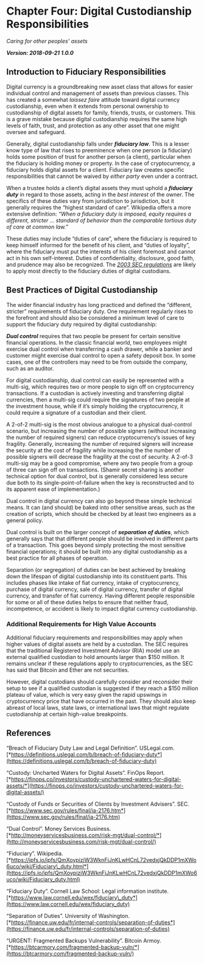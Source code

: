 # Chapter Four: Digital Custodianship Responsibilities

_Caring for other peoples' assets_

***Version: 2018-09-21 1.0.0***

## Introduction to Fiduciary Responsibilities

Digital currency is a groundbreaking new asset class that allows for easier individual control and management of assets than previous classes. This has created a somewhat *laissez faire* attitude toward digital currency custodianship, even when it extends from personal ownership to custodianship of digital assets for family, friends, trusts, or customers. This is a grave mistake because digital custodianship requires the same high levels of faith, trust, and protection as any
other asset that one might oversee and safeguard.

Generally, digital custodianship falls under ***fiduciary law***. This is a lesser know type of law that rises to preeminence when one person (a fiduciary) holds some position of trust for another person (a client), particular when the fiduciary is holding money or property. In the case of cryptocurrency, a fiduciary holds digital assets for a client. Fiduciary law creates specific responsibilities that cannot be waived by *either party* even under a contract.

When a trustee holds a client’s digital assets they must uphold a ***fiduciary duty*** in regard to those assets, acting in the *best interest* of the owner. The specifics of these duties vary from jurisdiction to jurisdiction, but it generally requires the “highest standard of care”. Wikipedia offers a more extensive definition: *“When a fiduciary duty is imposed, equity requires a different, stricter ... standard of behavior than the comparable tortious duty of care at common law.”*

These duties may include “duties of care”, where the fiduciary is required to keep himself informed for the benefit of his client, and “duties of loyalty”, where the fiduciary must put the interests of his client foremost and cannot act in his own self-interest. Duties of confidentiality, disclosure, good faith, and prudence may also be recognized. The [*2003 SEC regulations*](https://www.sec.gov/rules/final/ia-2176.htm) are likely to apply most directly to the fiduciary duties of digital custodians.

## Best Practices of Digital Custodianship

The wider financial industry has long practiced and defined the “different, stricter” requirements of fiduciary duty. One requirement regularly rises to the forefront and should also be considered a minimum level of care to support the fiduciary duty required by digital custodianship:

***Dual control*** requires that two people be present for certain sensitive financial operations. In the classic financial world, two employees might exercise dual control when transferring a cash drawer, while a banker and customer might exercise dual control to open a safety deposit box. In some cases, one of the controllers may need to be from outside the company, such as an auditor.

For digital custodianship, dual control can easily be represented with a multi-sig, which requires two or more people to sign off on cryptocurrency transactions. If a custodian is actively investing and transferring digital currencies, then a multi-sig could require the signatures of two people at the investment house, while if it’s simply holding the cryptocurrency, it could require a signature of a custodian and their client.

A 2-of-2 multi-sig is the most obvious analogue to a physical dual-control scenario, but increasing the number of possible signers (without increasing the number of required signers) can reduce cryptocurrency’s issues of key fragility. Generally, increasing the number of required signers will increase the security at the cost of fragility while increasing the the number of possible signers will decrease the fragility at the cost of security. A 2-of-3 multi-sig may be a good compromise, where any two people from a group of three can sign off on transactions. (Shamir secret sharing is another technical option for dual control, but is generally considered less secure due both to its single-point-of-failure when the key is reconstructed and to its apparent ease of implementation.)

Dual control in digital currency can also go beyond these simple technical means. It can (and should) be baked into other sensitive areas, such as the creation of scripts, which should be checked by at least two engineers as a general policy.

Dual control is built on the larger concept of ***separation of duties***, which generally says that that different people should be involved in different parts of a transaction. This goes beyond simply protecting the most sensitive financial operations; it should be built into any digital custodianship as a best practice for all phases of operation.

Separation (or segregation) of duties can be best achieved by breaking down the lifespan of digital custodianship into its constituent parts. This includes phases like intake of fiat currency, intake of cryptocurrency, purchase of digital currency, sale of digital currency, transfer of digital currency, and transfer of fiat currency. Having different people responsible for some or all of these duties helps to ensure that neither fraud, incompetence, or accident is likely to impact digital currency custodianship.

### Additional Requirements for High Value Accounts

Additional fiduciary requirements and responsibilities may apply when higher values of digital assets are held by a custodian. The SEC requires that the traditional Registered Investment Advisor (RIA) model use an external qualified custodian to hold amounts larger than \$150 million. It remains unclear if these regulations apply to cryptocurrencies, as the SEC has said that Bitcoin and Ether are not securities.

However, digital custodians should carefully consider and reconsider their setup to see if a qualified custodian is suggested if they reach a \$150 million plateau of value, which is very easy given the rapid upswings in cryptocurrency price that have occurred in the past. They should also keep abreast of local laws, state laws, or international laws that might regulate custodianship at certain high-value breakpoints.

## References

“Breach of Fiduciary Duty Law and Legal Definition”. USLegal.com.
[*https://definitions.uslegal.com/b/breach-of-fiduciary-duty*](https://definitions.uslegal.com/b/breach-of-fiduciary-duty)

“Custody: Uncharted Waters for Digital Assets”. FinOps Report.
[*https://finops.co/investors/custody-unchartered-waters-for-digital-assets/*](https://finops.co/investors/custody-unchartered-waters-for-digital-assets/)

“Custody of Funds or Securities of Clients by Investment Advisers”. SEC.
[*https://www.sec.gov/rules/final/ia-2176.htm*](https://www.sec.gov/rules/final/ia-2176.htm)

“Dual Control”. Money Services Business.
[*http://moneyservicesbusiness.com/risk-mgt/dual-control/*](http://moneyservicesbusiness.com/risk-mgt/dual-control/)

“Fiduciary”. Wikipedia.
[*https://ipfs.io/ipfs/QmXoypizjW3WknFiJnKLwHCnL72vedxjQkDDP1mXWo6uco/wiki/Fiduciary\_duty.html*](https://ipfs.io/ipfs/QmXoypizjW3WknFiJnKLwHCnL72vedxjQkDDP1mXWo6uco/wiki/Fiduciary_duty.html)

“Fiduciary Duty”. Cornell Law School: Legal information institute.
[*https://www.law.cornell.edu/wex/fiduciary\_duty*](https://www.law.cornell.edu/wex/fiduciary_duty)

“Separation of Duties”. University of Washington.
[*https://finance.uw.edu/fr/internal-controls/separation-of-duties*](https://finance.uw.edu/fr/internal-controls/separation-of-duties)

“URGENT: Fragmented Backups Vulnerability”. Bitcoin Armoy.
[*https://btcarmory.com/fragmented-backup-vuln/*](https://btcarmory.com/fragmented-backup-vuln/)
